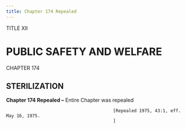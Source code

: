 ```yaml
---
title: Chapter 174 Repealed
---
```


TITLE XII
                                             
PUBLIC SAFETY AND WELFARE
=========================

CHAPTER 174
                                             
STERILIZATION
-------------

**Chapter 174 Repealed –** Entire Chapter was repealed


                                             [Repealed 1975, 43:1, eff. May 16, 1975.
                                             ]
